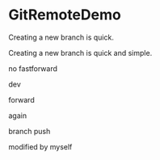 # GitRemoteDemo

Creating a new branch is quick.

Creating a new branch is quick and simple.

no fastforward

dev

forward

again

branch push

modified by myself